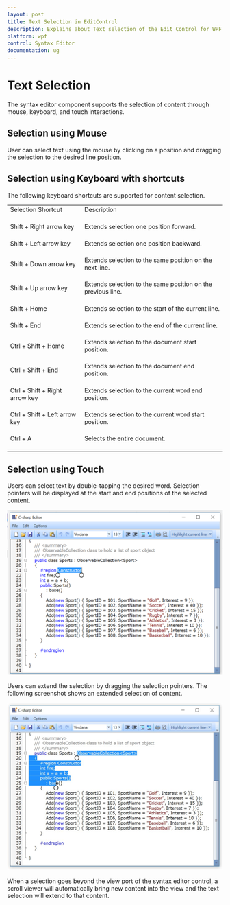 ```yaml
---
layout: post
title: Text Selection in EditControl 
description: Explains about Text selection of the Edit Control for WPF
platform: wpf
control: Syntax Editor
documentation: ug
---
```


# Text Selection

The syntax editor component supports the selection of content through mouse, keyboard, and touch interactions. 

## Selection using Mouse

User can select text using the mouse by clicking on a position and dragging the selection to the desired line position. 

## Selection using Keyboard with shortcuts

The following keyboard shortcuts are supported for content selection.

<table>
<tr>
<td>
Selection Shortcut<br/><br/></td><td>
Description<br/><br/></td></tr>
<tr>
<td>
Shift + Right arrow key<br/><br/></td><td>
Extends selection one position forward.<br/><br/></td></tr>
<tr>
<td>
Shift + Left arrow key<br/><br/></td><td>
Extends selection one position backward.<br/><br/></td></tr>
<tr>
<td>
Shift + Down arrow key<br/><br/></td><td>
Extends selection to the same position on the next line.<br/><br/></td></tr>
<tr>
<td>
Shift + Up arrow key<br/><br/></td><td>
Extends selection to the same position on the previous line.<br/><br/></td></tr>
<tr>
<td>
Shift + Home<br/><br/></td><td>
Extends selection to the start of the current line.<br/><br/></td></tr>
<tr>
<td>
Shift + End<br/><br/></td><td>
Extends selection to the end of the current line.<br/><br/></td></tr>
<tr>
<td>
Ctrl + Shift + Home<br/><br/></td><td>
Extends selection to the document start position.<br/><br/></td></tr>
<tr>
<td>
Ctrl + Shift + End<br/><br/></td><td>
Extends selection to the document end position.<br/><br/></td></tr>
<tr>
<td>
Ctrl + Shift + Right arrow key<br/><br/></td><td>
Extends selection to the current word end position.<br/><br/></td></tr>
<tr>
<td>
Ctrl + Shift + Left arrow key<br/><br/></td><td>
Extends selection to the current word start position.<br/><br/></td></tr>
<tr>
<td>
Ctrl + A<br/><br/></td><td>
Selects the entire document.<br/><br/></td></tr>
</table>

## Selection using Touch 

Users can select text by double-tapping the desired word. Selection pointers will be displayed at the start and end positions of the selected content. 

![](Selection-Images/selection-img1.jpeg)


Users can extend the selection by dragging the selection pointers. The following screenshot shows an extended selection of content.

![](Selection-Images/selection-img2.jpeg)

When a selection goes beyond the view port of the syntax editor control, a scroll viewer will automatically bring new content into the view and the text selection will extend to that content.

